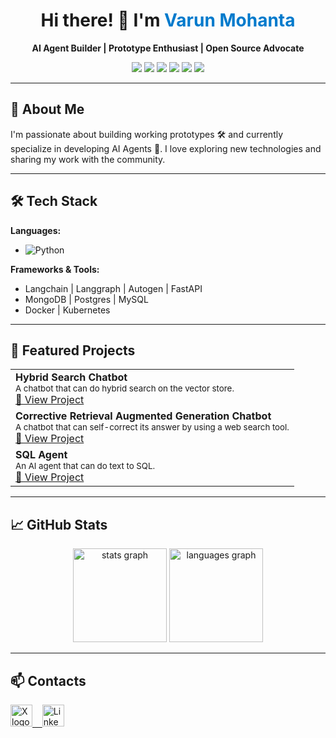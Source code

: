 <!-- Banner -->
<h1 align="center">Hi there! 👋 I'm <span style="color:#007acc">Varun Mohanta</span></h1>
<p align="center">
  <b>AI Agent Builder | Prototype Enthusiast | Open Source Advocate</b>
</p>
<p align="center">
  <img src="https://img.shields.io/badge/Python-3776AB?style=for-the-badge&logo=python&logoColor=white"/>
  <img src="https://img.shields.io/badge/FastAPI-009688?style=for-the-badge&logo=fastapi&logoColor=white"/>
  <img src="https://img.shields.io/badge/MongoDB-4EA94B?style=for-the-badge&logo=mongodb&logoColor=white"/>
  <img src="https://img.shields.io/badge/Postgres-4169E1?style=for-the-badge&logo=postgresql&logoColor=white"/>
  <img src="https://img.shields.io/badge/Docker-2496ED?style=for-the-badge&logo=docker&logoColor=white"/>
  <img src="https://img.shields.io/badge/Kubernetes-326CE5?style=for-the-badge&logo=kubernetes&logoColor=white"/>
</p>

---

## 🚀 About Me

I'm passionate about building working prototypes 🛠️ and currently specialize in developing AI Agents 🤖. I love exploring new technologies and sharing my work with the community.

---

## 🛠️ Tech Stack

**Languages:**

- ![Python](https://img.shields.io/badge/-Python-3776AB?logo=python&logoColor=white)

**Frameworks & Tools:**

- Langchain | Langgraph | Autogen | FastAPI
- MongoDB | Postgres | MySQL
- Docker | Kubernetes

---

## 🌟 Featured Projects

<table>
  <tr>
    <td><b>Hybrid Search Chatbot</b><br/>
      <sub>A chatbot that can do hybrid search on the vector store.</sub><br/>
      <a href="https://github.com/V-Silpin/adv-chatbot">🔗 View Project</a>
    </td>
  </tr>
  <tr>
    <td><b>Corrective Retrieval Augmented Generation Chatbot</b><br/>
      <sub>A chatbot that can self-correct its answer by using a web search tool.</sub><br/>
      <a href="https://github.com/V-Silpin/CRAG-App">🔗 View Project</a>
    </td>
  </tr>
  <tr>
    <td><b>SQL Agent</b><br/>
      <sub>An AI agent that can do text to SQL.</sub><br/>
      <a href="https://github.com/V-Silpin/sql-ag-v2">🔗 View Project</a>
    </td>
  </tr>
</table>

---

## 📈 GitHub Stats

<div align="center">
  <img src="https://github-readme-stats.vercel.app/api?username=V-Silpin&hide_title=false&hide_rank=false&show_icons=true&include_all_commits=true&count_private=true&disable_animations=false&theme=dracula&locale=en&hide_border=false" height="150" alt="stats graph"  />
  <img src="https://github-readme-stats.vercel.app/api/top-langs?username=V-Silpin&locale=en&hide_title=false&layout=compact&card_width=320&langs_count=5&theme=dracula&hide_border=false" height="150" alt="languages graph"  />
</div>

---

## 📫 Contacts

<div align="left">
  <a href="https://x.com/Master_MalloC" target="_blank">
    <img src="https://img.shields.io/static/v1?message=X&logo=X&label=&color=black&logoColor=white&labelColor=&style=for-the-badge" height="35" alt="X logo"  />
    &nbsp;&nbsp;
  <a href="https://www.linkedin.com/in/varun-mohanta-620764282/" target="_blank">
    <img src="https://img.shields.io/static/v1?message=Linkedin&logo=Linkedin&label=&color=blue&logoColor=white&labelColor=&style=for-the-badge" height="35" alt="Linkedin logo"  />
</div>

<!--
**V-Silpin/V-Silpin** is a ✨ _special_ ✨ repository because its `README.md` (this file) appears on your GitHub profile.
-->